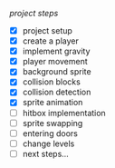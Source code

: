 *project steps*
- [x] project setup
- [x] create a player
- [x] implement gravity
- [x] player movement
- [x] background sprite
- [x] collision blocks
- [x] collision detection
- [x] sprite animation
- [ ] hitbox implementation
- [ ] sprite swapping
- [ ] entering doors
- [ ] change levels
- [ ] next steps...